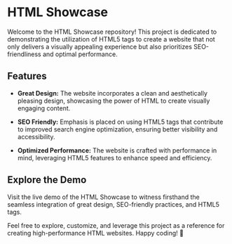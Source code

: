 # HTML Showcase

Welcome to the HTML Showcase repository! This project is dedicated to demonstrating the utilization of HTML5 tags to create a website that not only delivers a visually appealing experience but also prioritizes SEO-friendliness and optimal performance.

## Features

- **Great Design:** The website incorporates a clean and aesthetically pleasing design, showcasing the power of HTML to create visually engaging content.

- **SEO Friendly:** Emphasis is placed on using HTML5 tags that contribute to improved search engine optimization, ensuring better visibility and accessibility.

- **Optimized Performance:** The website is crafted with performance in mind, leveraging HTML5 features to enhance speed and efficiency.

## Explore the Demo

Visit the live demo of the HTML Showcase to witness firsthand the seamless integration of great design, SEO-friendly practices, and HTML5 tags.

Feel free to explore, customize, and leverage this project as a reference for creating high-performance HTML websites. Happy coding! 🚀